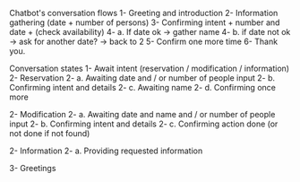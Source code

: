 Chatbot's conversation flows
1- Greeting and introduction
2- Information gathering (date + number of persons)
3- Confirming intent + number and date + (check availability)
4- a. If date ok -> gather name
4- b. if date not ok -> ask for another date? -> back to 2
5- Confirm one more time
6- Thank you.


Conversation states
1- Await intent (reservation / modification / information)
2- Reservation
2- a. Awaiting date and / or number of people input
2- b. Confirming intent and details
2- c. Awaiting name
2- d. Confirming once more

2- Modification
2- a. Awaiting date and name and / or number of people input
2- b. Confirming intent and details
2- c. Confirming action done (or not done if not found)

2- Information
2- a. Providing requested information

3- Greetings